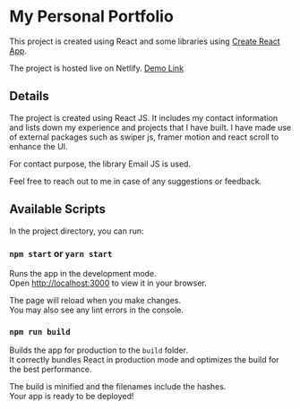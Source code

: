# My Personal Portfolio

This project is created using React and some libraries using [Create React App](https://github.com/facebook/create-react-app).

The project is hosted live on Netlify. [Demo Link](https://harshvaghani-portfolio.netlify.app/) 

## Details

The project is created using React JS. It includes my contact information and lists down my experience and projects that I have built.
I have made use of external packages such as swiper js, framer motion and react scroll  to enhance the UI.

For contact purpose, the library Email JS is used.

Feel free to reach out to me in case of any suggestions or feedback.

## Available Scripts

In the project directory, you can run:

### `npm start` or `yarn start`

Runs the app in the development mode.\
Open [http://localhost:3000](http://localhost:3000) to view it in your browser.

The page will reload when you make changes.\
You may also see any lint errors in the console.

### `npm run build`

Builds the app for production to the `build` folder.\
It correctly bundles React in production mode and optimizes the build for the best performance.

The build is minified and the filenames include the hashes.\
Your app is ready to be deployed!